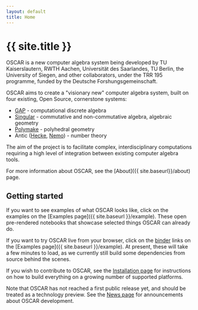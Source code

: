 ```yaml
---
layout: default
title: Home
---
```


# {{ site.title }}

OSCAR is a new computer algebra system being developed by TU
Kaiserslautern, RWTH Aachen, Universität des Saarlandes, TU Berlin,
the University of Siegen, and other collaborators, under the TRR 195
programme, funded by the Deutsche Forshungsgemeinschaft.

OSCAR aims to create a "visionary new" computer algebra system, built on four existing,
Open Source, cornerstone systems:

  * [GAP](https://www.gap-system.org/) - computational discrete algebra
  * [Singular](https://www.singular.uni-kl.de/) - commutative and non-commutative algebra, algebraic geometry
  * [Polymake](https://polymake.org/doku.php) - polyhedral geometry
  * Antic ([Hecke](https://github.com/thofma/Hecke.jl/), [Nemo](http://nemocas.org)) - number theory

The aim of the project is to facilitate complex, interdisciplinary computations
requiring a high level of integration between existing computer algebra tools.

For more information about OSCAR, see the [About]({{ site.baseurl}}/about) page.

## Getting started

If you want to see examples of what OSCAR looks like, click on the examples on the
[Examples page]({{ site.baseurl }}/example). These open pre-rendered notebooks that showcase selected things
OSCAR can already do.

If you want to try OSCAR live from your browser, click on the [binder](https://mybinder.org) links on the
[Examples page]({{ site.baseurl }}/example). At present, these will take a few minutes to load, as we currently still
build some dependencies from source behind the scenes.

If you wish to contribute to OSCAR, see the [Installation page]({{site.baseurl}}/install) for
instructions on how to build everything on a growing number of supported platforms.

Note that OSCAR has not reached a first public release yet, and should be treated as
a technology preview. See the [News page]({{site.baseurl}}/news) for announcements about OSCAR development.

